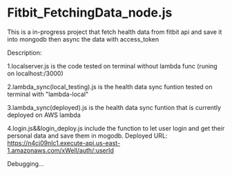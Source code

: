 # Fitbit_FetchingData_node.js
This is a in-progress project that fetch health data from fitbit api and save it into mongodb
then async the data with access_token

Description:

1.localserver.js is the code tested on terminal without lambda func (runing on localhost:/3000)

2.lambda_sync(local_testing).js is the health data sync funtion tested on terminal with "lambda-local"

3.lambda_sync(deployed).js is the health data sync funtion that is currently deployed on AWS lambda

4.login.js&&login_deploy.js include the function to let user login and get their personal data and save them in mogodb.
    Deployed URL: https://n4cj09nlc1.execute-api.us-east-1.amazonaws.com/xWell/auth/:userId
    
    
Debugging...
